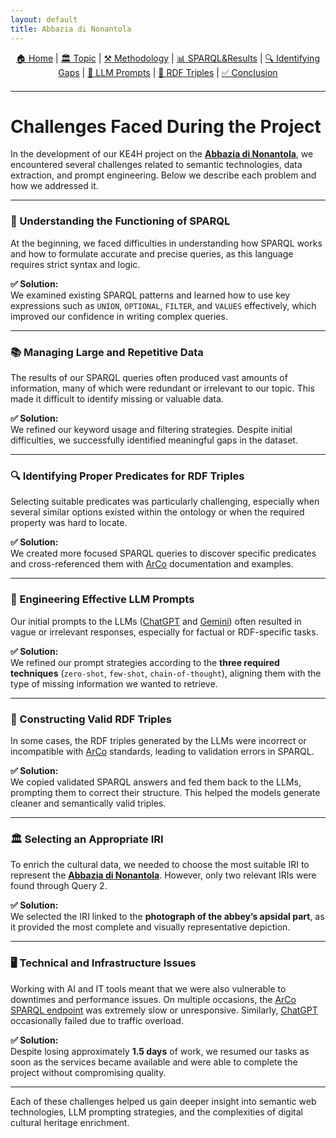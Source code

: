 ```yaml
---
layout: default
title: Abbazia di Nonantola
---
```


<div style="text-align: center; margin-bottom: 20px;">
  <a href="index.html">🏠 Home</a> |
  <a href="topic.html">🏛️ Topic</a> |
  <a href="methodology.html">⚒️ Methodology</a> |
  <a href="sparql.html">📊 SPARQL&Results</a> |
  <a href="gaps.html">🔍 Identifying Gaps</a> |
  <a href="prompts.html">💬 LLM Prompts</a> |
  <a href="rdf.html">🔗 RDF Triples</a> |
  <a href="conclusion.html">✅ Conclusion</a>
</div>

---

# Challenges Faced During the Project

In the development of our KE4H project on the **[Abbazia di Nonantola](https://w3id.org/arco/resource/HistoricOrArtisticProperty/0100210793)**, we encountered several challenges related to semantic technologies, data extraction, and prompt engineering. Below we describe each problem and how we addressed it.

---

### 🧩 Understanding the Functioning of SPARQL

At the beginning, we faced difficulties in understanding how SPARQL works and how to formulate accurate and precise queries, as this language requires strict syntax and logic.

**✅ Solution:**  
We examined existing SPARQL patterns and learned how to use key expressions such as `UNION`, `OPTIONAL`, `FILTER`, and `VALUES` effectively, which improved our confidence in writing complex queries.

---

### 📚 Managing Large and Repetitive Data

The results of our SPARQL queries often produced vast amounts of information, many of which were redundant or irrelevant to our topic. This made it difficult to identify missing or valuable data.

**✅ Solution:**  
We refined our keyword usage and filtering strategies. Despite initial difficulties, we successfully identified meaningful gaps in the dataset.

---

### 🔍 Identifying Proper Predicates for RDF Triples

Selecting suitable predicates was particularly challenging, especially when several similar options existed within the ontology or when the required property was hard to locate.

**✅ Solution:**  
We created more focused SPARQL queries to discover specific predicates and cross-referenced them with [ArCo](http://wit.istc.cnr.it/arco/?lang=en) documentation and examples.

---

### 💬 Engineering Effective LLM Prompts

Our initial prompts to the LLMs ([ChatGPT](https://chatgpt.com/) and [Gemini](https://deepmind.google/technologies/gemini/)) often resulted in vague or irrelevant responses, especially for factual or RDF-specific tasks.

**✅ Solution:**  
We refined our prompt strategies according to the **three required techniques** (`zero-shot`, `few-shot`, `chain-of-thought`), aligning them with the type of missing information we wanted to retrieve.

---

### 🧱 Constructing Valid RDF Triples

In some cases, the RDF triples generated by the LLMs were incorrect or incompatible with [ArCo](http://wit.istc.cnr.it/arco/?lang=en) standards, leading to validation errors in SPARQL.

**✅ Solution:**  
We copied validated SPARQL answers and fed them back to the LLMs, prompting them to correct their structure. This helped the models generate cleaner and semantically valid triples.

---

### 🏛️ Selecting an Appropriate IRI

To enrich the cultural data, we needed to choose the most suitable IRI to represent the **[Abbazia di Nonantola](https://w3id.org/arco/resource/HistoricOrArtisticProperty/0100210793)**. However, only two relevant IRIs were found through Query 2.

**✅ Solution:**  
We selected the IRI linked to the **photograph of the abbey’s apsidal part**, as it provided the most complete and visually representative depiction.

---

### 🖥️ Technical and Infrastructure Issues

Working with AI and IT tools meant that we were also vulnerable to downtimes and performance issues. On multiple occasions, the [ArCo SPARQL endpoint](https://dati.cultura.gov.it/sparql) was extremely slow or unresponsive. Similarly, [ChatGPT](https://chat.openai.com/) occasionally failed due to traffic overload.

**✅ Solution:**  
Despite losing approximately **1.5 days** of work, we resumed our tasks as soon as the services became available and were able to complete the project without compromising quality.

---

Each of these challenges helped us gain deeper insight into semantic web technologies, LLM prompting strategies, and the complexities of digital cultural heritage enrichment.
